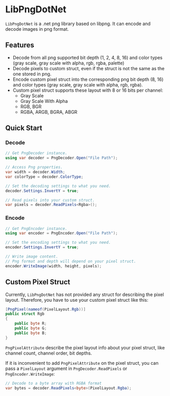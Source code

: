 # LibPngDotNet

`LibPngDotNet` is a .net png library based on libpng. It can encode and decode images in png format.

## Features

* Decode from all png supported bit depth (1, 2, 4, 8, 16) and color types (gray scale, gray scale with alpha, rgb, rgba, palette)
* Decode pixels to custom struct, even if the struct is not the same as the one stored in png. 
* Encode custom pixel struct into the corresponding png bit depth (8, 16) and color types  (gray scale, gray scale with alpha, rgb, rgba).
* Custom pixel struct supports these layout with 8 or 16 bits per channel:
    * Gray Scale
    * Gray Scale With Alpha
    * RGB, BGR
    * RGBA, ARGB, BGRA, ABGR

## Quick Start

### Decode

```c#
// Get PngDecoder instance.
using var decoder = PngDecoder.Open("File Path");

// Access Png properties.
var width = decoder.Width;
var colorType = decoder.ColorType;

// Set the decoding settings to what you need.
decoder.Settings.InvertY = true;

// Read pixels into your custom struct.
var pixels = decoder.ReadPixels<Rgba>();
```

### Encode

```c#
// Get PngEncoder instance.
using var encoder = PngEncoder.Open("File Path");

// Set the encoding settings to what you need.
encoder.Settings.InvertY = true;

// Write image content.
// Png format and depth will depend on your pixel struct.
encoder.WriteImage(width, height, pixels);
```

## Custom Pixel Struct

Currently, `LibPngDotNet` has not provided any struct for describing the pixel layout. Therefore, you have to use your custom pixel struct like this:

```c#
[PngPixel(nameof(PixelLayout.Rgb))]
public struct Rgb
{
    public byte R;
    public byte G;
    public byte B;
}
```

`PngPixelAttribute` describe the pixel layout info about your pixel struct, like channel count, channel order, bit depths.

If it is inconvenient to add `PngPixelAttribute` on the pixel struct, you can pass a `PixelLayout` argument in `PngDecoder.ReadPixels` or `PngEncoder.WriteImage`:

```c#
// Decode to a byte array with RGBA format
var bytes = decoder.ReadPixels<byte>(PixelLayout.Rgba);
```



